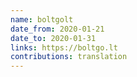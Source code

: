 ```yaml
---
name: boltgolt
date_from: 2020-01-21
date_to: 2020-01-31
links: https://boltgo.lt
contributions: translation
---
```



